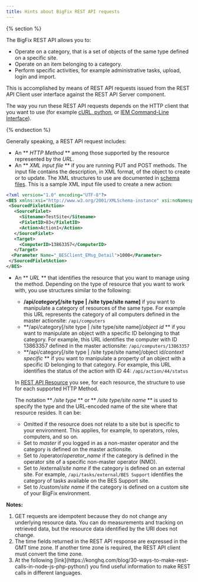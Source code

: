 ```yaml
---
title: Hints about BigFix REST API requests
---
```


{% section %}

The BigFix REST API allows you to: 
* Operate on a category, that is a set of objects of the same type defined on a specific site. 
* Operate on an item belonging to a category.
* Perform specific activities, for example administrative tasks, upload, login and import.

This is accomplished by means of REST API requests issued from the REST API Client user interface against the REST API Server component.

The way you run these REST API requests depends on the HTTP client that you want to use (for example [cURL, python](./examples/), or [IEM Command-Line Interface](./iem_cli/)).

{% endsection %}

Generally speaking, a REST API request includes:

* An ** *HTTP Method* ** among those supported by the resource represented by the *URL*.
* An ** *XML input file* ** if you are running PUT and POST methods. The input file contains the description, in XML format, of the object to create or to update. The XML structures to use are documented in [schema files](./schema_files.html). This is a sample XML input file used to create a new action:


```xml
<?xml version="1.0" encoding="UTF-8"?>
<BES xmlns:xsi="http://www.w3.org/2001/XMLSchema-instance" xsi:noNamespaceSchemaLocation="BES.xsd">
 <SourcedFixletAction>
   <SourceFixlet>
     <Sitename>TestSite</Sitename>
     <FixletID>83</FixletID>
     <Action>Action1</Action>
   </SourceFixlet>
   <Target>
     <ComputerID>13863357</ComputerID>
   </Target>
  <Parameter Name="_BESClient_EMsg_Detail">1000</Parameter>
 </SourcedFixletAction>
</BES>
```
* An ** *URL* ** that identifies the resource that you want to manage using the method. Depending on the type of resource that you want to work with, you use structures similar to the following:
   * **/api/*category*[/site type | /site type/site name]** if you want to manipulate a category of resources of the same type. For example this URL represents the category of all computers defined in the master actionsite: ``` /api/computers ```
   * **/api/category[/site type | /site type/site name]/*object id* ** if you want to manipulate an object with a specific ID belonging to that category. For example, this URL identifies the computer with ID 13863357 defined in the master actionsite: ``` /api/computers/13863357 ```
   * **/api/category[/site type | /site type/site name]/object id/*context specific* ** if you want to manipulate a property of an object with a specific ID belonging to that category. For example, this URL identifies the status of the action with ID 44: ``` /api/action/44/status ```
  
  In [REST API Resource](./api/) you see, for each resource, the structure to use for each supported HTTP Method.
  
  The notation ** */site type* ** or ** */site type/site name* ** is used to specify the type and the URL-encoded name of the site where that resource resides. It can be:
   * Omitted if the resource does not relate to a site but is specific to your environment. This applies, for example, to operators, roles, computers, and so on.
   * Set to *master* if you logged in as a non-master operator and the category is defined on the master actionsite.
   * Set to /operator/*operator_name* if the category is defined in the operator site of a specific non-master operator (NMO).
   * Set to /external/*site name* if the category is defined on an external site. For example, ```/api/tasks/external/BES Support``` identifies the category of tasks available on the BES Support site.
   * Set to /custom/*site name* if the category is defined on a custom site of your BigFix environment.
   

**Notes:** 
<ol>
<li>GET requests are idempotent because they do not change any underlying resource data. You can do measurements and tracking on retrieved data, but the resource data identified by the URI does not change.</li>
<li>The time fields returned in the REST API response are expressed in the GMT time zone. If another time zone is required, the REST API client must convert the time zone.</li>
<li>At the following [link](https://konghq.com/blog/30-ways-to-make-rest-calls-in-node-js-php-python/) you find useful information to make REST calls in different languages.</li> 
</ol>
